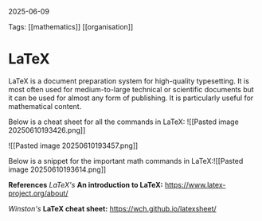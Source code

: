 2025-06-09 

Tags: [[mathematics]] [[organisation]]

# **LaTeX**

LaTeX is a document preparation system for high-quality typesetting. It is most often used for medium-to-large technical or scientific documents but it can be used for almost any form of publishing. It is particularly useful for mathematical content.

Below is a cheat sheet for all the commands in LaTeX:
![[Pasted image 20250610193426.png]]

![[Pasted image 20250610193457.png]]

Below is a snippet for the important math commands in LaTeX:![[Pasted image 20250610193614.png]]


**References**
*LaTeX's*
**An introduction to LaTeX:** https://www.latex-project.org/about/

*Winston's*
**LaTeX cheat sheet:** https://wch.github.io/latexsheet/